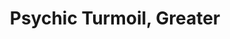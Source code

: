 ---
title: "Psychic Turmoil, Greater"

spell:
  schools:
    - name:        "Abjuration"
      subschools:  []
      descriptors: []
  classes:
    - name:  "Cleric"
      abbr:  "Clr"
      level: 7
    - name:  "Sorcerer/Wizard"
      abbr:  "Sor/Wiz"
      level: 7
  duration:           "1 round/level"
  description:        |
    As {% spell_link psychic-turmoil %}, except you gain 1 temporary hit point for each power point the spell takes from a psionic creature. The temporary hit points last for 1 hour.
---